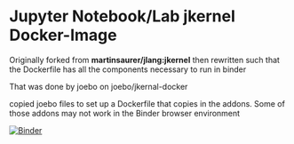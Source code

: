 # Jupyter Notebook/Lab jkernel Docker-Image

Originally forked from **martinsaurer/jlang:jkernel** then rewritten such that the Dockerfile has all the components necessary to run in binder

That was done by joebo on joebo/jkernal-docker

copied joebo files to set up a Dockerfile that copies in the addons. Some of those addons may not work in the Binder browser environment

[![Binder](https://mybinder.org/badge_logo.svg)](https://mybinder.org/v2/gh/tmcguirefl/JBinder.git/HEAD)
